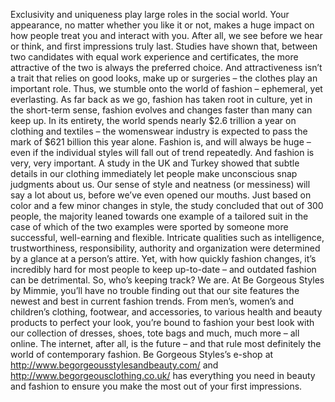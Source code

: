 Exclusivity and uniqueness play large roles in the social world. Your appearance, no matter whether you like it or not, makes a huge impact on how people treat you and interact with you. After all, we see before we hear or think, and first impressions truly last.
Studies have shown that, between two candidates with equal work experience and certificates, the more attractive of the two is always the preferred choice. And attractiveness isn’t a trait that relies on good looks, make up or surgeries – the clothes play an important role. Thus, we stumble onto the world of fashion – ephemeral, yet everlasting. As far back as we go, fashion has taken root in culture, yet in the short-term sense, fashion evolves and changes faster than many can keep up.
In its entirety, the world spends nearly $2.6 trillion a year on clothing and textiles – the womenswear industry is expected to pass the mark of $621 billion this year alone. Fashion is, and will always be huge – even if the individual styles will fall out of trend repeatedly.
And fashion is very, very important. A study in the UK and Turkey showed that subtle details in our clothing immediately let people make unconscious snap judgments about us. Our sense of style and neatness (or messiness) will say a lot about us, before we’ve even opened our mouths. Just based on color and a few minor changes in style, the study concluded that out of 300 people, the majority leaned towards one example of a tailored suit in the case of which of the two examples were sported by someone more successful, well-earning and flexible. Intricate qualities such as intelligence, trustworthiness, responsibility, authority and organization were determined by a glance at a person’s attire.
Yet, with how quickly fashion changes, it’s incredibly hard for most people to keep up-to-date – and outdated fashion can be detrimental. So, who’s keeping track?
We are. At Be Gorgeous Styles by Mimmie, you’ll have no trouble finding out that our site features the newest and best in current fashion trends. From men’s, women’s and children’s clothing, footwear, and accessories, to various health and beauty products to perfect your look, you’re bound to fashion your best look with our collection of dresses, shoes, tote bags and much, much more – all online. The internet, after all, is the future – and that rule most definitely the world of contemporary fashion. Be Gorgeous Styles’s e-shop at http://www.begorgeousstylesandbeauty.com/ and http://www.begorgeousclothing.co.uk/ has everything you need in beauty and fashion to ensure you make the most out of your first impressions.